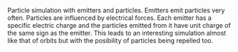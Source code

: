 Particle simulation with emitters and particles. Emitters emit particles very often. Particles are influenced by electrical forces. Each emitter has a specific electric charge and the particles emitted from it have unit charge of the same sign as the emitter. This leads to an interesting simulation almost like that of orbits but with the posibility of particles being repelled too.